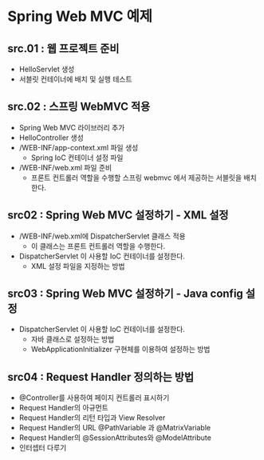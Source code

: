 # Spring Web MVC 예제

## src.01 : 웹 프로젝트 준비 

- HelloServlet 생성
- 서블릿 컨테이너에 배치 및 실행 테스트

## src.02 : 스프링 WebMVC 적용

- Spring Web MVC 라이브러리 추가
- HelloController 생성
- /WEB-INF/app-context.xml 파일 생성
  - Spring IoC 컨테이너 설정 파일
- /WEB-INF/web.xml 파일 준비
  - 프론트 컨트롤러 역할을 수행할 스프링 webmvc 에서 제공하는 서블릿을 배치한다.

## src02 : Spring Web MVC 설정하기 - XML 설정

- /WEB-INF/web.xml에 DispatcherServlet 클래스 적용
    - 이 클래스는 프론트 컨트롤러 역할을 수행한다.
- DispatcherServlet 이 사용할 IoC 컨테이너를 설정한다.
    - XML 설정 파일을 지정하는 방법

## src03 : Spring Web MVC 설정하기 - Java config 설정

- DispatcherServlet 이 사용할 IoC 컨테이너를 설정한다.
    - 자바 클래스로 설정하는 방법
    - WebApplicationInitializer 구현체를 이용하여 설정하는 방법

## src04 : Request Handler 정의하는 방법

- @Controller를 사용하여 페이지 컨트롤러 표시하기
- Request Handler의 아규먼트
- Request Handler의 리턴 타입과 View Resolver
- Request Handler의 URL @PathVariable 과  @MatrixVariable
- Request Handler의 @SessionAttributes와 @ModelAttribute
- 인터셉터 다루기